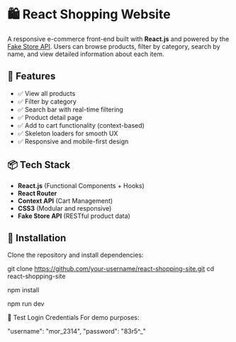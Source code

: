 # 🛍️ React Shopping Website

A responsive e-commerce front-end built with **React.js** and powered by the [Fake Store API](https://fakestoreapi.com). Users can browse products, filter by category, search by name, and view detailed information about each item.

## 🚀 Features

- ✅ View all products
- ✅ Filter by category
- ✅ Search bar with real-time filtering
- ✅ Product detail page
- ✅ Add to cart functionality (context-based)
- ✅ Skeleton loaders for smooth UX
- ✅ Responsive and mobile-first design

## 📦 Tech Stack

- **React.js** (Functional Components + Hooks)
- **React Router**
- **Context API** (Cart Management)
- **CSS3** (Modular and responsive)
- **Fake Store API** (RESTful product data)

## 🔧 Installation

Clone the repository and install dependencies:

git clone https://github.com/your-username/react-shopping-site.git
cd react-shopping-site

npm install

npm run dev

🧪 Test Login Credentials
For demo purposes:

  "username": "mor_2314",
  "password": "83r5^_"

